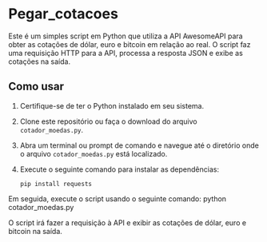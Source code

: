 # Pegar_cotacoes
Este é um simples script em Python que utiliza a API AwesomeAPI para obter as cotações de dólar, euro e bitcoin em relação ao real. 
O script faz uma requisição HTTP para a API, processa a resposta JSON e exibe as cotações na saída.

## Como usar

1. Certifique-se de ter o Python instalado em seu sistema.
2. Clone este repositório ou faça o download do arquivo `cotador_moedas.py`.
3. Abra um terminal ou prompt de comando e navegue até o diretório onde o arquivo `cotador_moedas.py` está localizado.
4. Execute o seguinte comando para instalar as dependências:

   ```shell
   pip install requests

Em seguida, execute o script usando o seguinte comando: python cotador_moedas.py

O script irá fazer a requisição à API e exibir as cotações de dólar, euro e bitcoin na saída.
